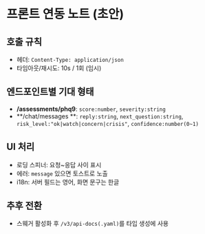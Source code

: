 # 프론트 연동 노트 (초안)

## 호출 규칙

- 헤더: `Content-Type: application/json`
- 타임아웃/재시도: 10s / 1회 (임시)

## 엔드포인트별 기대 형태

- **/assessments/phq9**: `score:number`, `severity:string`
- **/chat/messages
  **: `reply:string`, `next_question:string`, `risk_level:"ok|watch|concern|crisis"`, `confidence:number(0~1)`

## UI 처리

- 로딩 스피너: 요청~응답 사이 표시
- 에러: `message` 있으면 토스트로 노출
- i18n: 서버 필드는 영어, 화면 문구는 한글

## 추후 전환

- 스웨거 활성화 후 `/v3/api-docs(.yaml)`를 타입 생성에 사용
